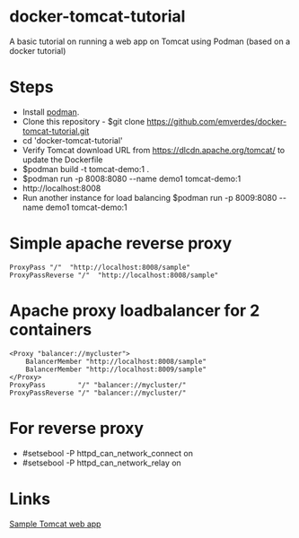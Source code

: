 # docker-tomcat-tutorial
A basic tutorial on running a web app on Tomcat using Podman (based on a docker tutorial)

# Steps
* Install [podman](https://podman.io/getting-started/installation).
* Clone this repository - $git clone https://github.com/emverdes/docker-tomcat-tutorial.git
* cd 'docker-tomcat-tutorial'
* Verify Tomcat download URL from https://dlcdn.apache.org/tomcat/ to update the Dockerfile
* $podman build -t tomcat-demo:1 .
* $podman run -p 8008:8080 --name demo1 tomcat-demo:1
* http://localhost:8008
* Run another instance for load balancing $podman run -p 8009:8080 --name demo1 tomcat-demo:1

# Simple apache reverse proxy

```
ProxyPass "/"  "http://localhost:8008/sample"
ProxyPassReverse "/"  "http://localhost:8008/sample"
```

# Apache proxy loadbalancer for 2 containers
```
<Proxy "balancer://mycluster">
    BalancerMember "http://localhost:8008/sample"
    BalancerMember "http://localhost:8009/sample"
</Proxy>
ProxyPass        "/" "balancer://mycluster/"
ProxyPassReverse "/" "balancer://mycluster/"
```

# For reverse proxy
* #setsebool -P httpd_can_network_connect on
* #setsebool -P httpd_can_network_relay on


# Links
[Sample Tomcat web app](https://tomcat.apache.org/tomcat-8.0-doc/appdev/sample/)
